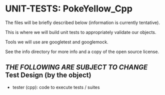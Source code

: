 # UNIT-TESTS: PokeYellow_Cpp
The files will be briefly described below (information is currently tentative).

This is where we will build unit tests to appropriately validate our objects.

Tools we will use are googletest and googlemock.

See the info directory for more info and a copy of the open source license.

*THE FOLLOWING ARE SUBJECT TO CHANGE*
Test Design (by the object)
--------------
 - tester (cpp): code to execute tests / suites
